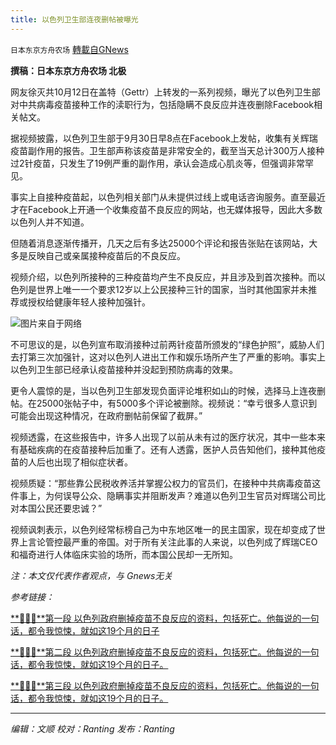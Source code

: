 ```yaml
---
title: 以色列卫生部连夜删帖被曝光
---
```

`日本东京方舟农场` [轉載自GNews](https://gnews.org/zh-hans/1598338/)

**撰稿：日本东京方舟农场 北极**

网友徐灭共10月12日在盖特（Gettr）上转发的一系列视频，曝光了以色列卫生部对中共病毒疫苗接种工作的渎职行为，包括隐瞒不良反应并连夜删除Facebook相关帖文。

据视频披露，以色列卫生部于9月30日早8点在Facebook上发帖，收集有关辉瑞疫苗副作用的报告。卫生部声称该疫苗是非常安全的，截至当天总计300万人接种过2针疫苗，只发生了19例严重的副作用，承认会造成心肌炎等，但强调非常罕见。

事实上自接种疫苗起，以色列相关部门从未提供过线上或电话咨询服务。直至最近才在Facebook上开通一个收集疫苗不良反应的网站，也无媒体报导，因此大多数以色列人并不知道。

但随着消息逐渐传播开，几天之后有多达25000个评论和报告张贴在该网站，大多是反映自己或亲属接种疫苗后的不良反应。

视频介绍，以色列所接种的三种疫苗均产生不良反应，并且涉及到首次接种。而以色列是世界上唯一一个要求12岁以上公民接种三针的国家，当时其他国家并未推荐或授权给健康年轻人接种加强针。

![](https://assets.gnews.org/wp-content/uploads/2021/10/微信图片_20211016213725.png)图片来自于网络

不可思议的是，以色列宣布取消接种过前两针疫苗所颁发的“绿色护照”，威胁人们去打第三次加强针，这对以色列人进出工作和娱乐场所产生了严重的影响。事实上以色列卫生部已经承认疫苗接种并没起到预防病毒的效果。

更令人震惊的是，当以色列卫生部发现负面评论堆积如山的时候，选择马上连夜删帖。在25000张帖子中，有5000多个评论被删除。视频说：“幸亏很多人意识到可能会出现这种情况，在政府删帖前保留了截屏。”

视频透露，在这些报告中，许多人出现了以前从未有过的医疗状况，其中一些本来有基础疾病的在疫苗接种后加重了。还有人透露，医护人员告知他们，接种其他疫苗的人后也出现了相似症状者。

视频质疑：“那些靠公民税收养活并掌握公权力的官员们，在接种中共病毒疫苗这件事上，为何误导公众、隐瞒事实并阻断发声？难道以色列卫生官员对辉瑞公司比对本国公民还要忠诚？”

视频讽刺表示，以色列经常标榜自己为中东地区唯一的民主国家，现在却变成了世界上言论管控最严重的帝国。对于所有关注此事的人来说，以色列成了辉瑞CEO和福奇进行人体临床实验的场所，而本国公民却一无所知。

*注：本文仅代表作者观点，与 Gnews无关*

*参考链接：*

[**💉💉💉**第一段 以色列政府删掉疫苗不良反应的资料，包括死亡。他每说的一句话，都令我惊悚，就如这19个月的日子](https://gettr.com/post/pdwljia0b9)

[**💉💉💉**第二段 以色列政府删掉疫苗不良反应的资料，包括死亡。他每说的一句话，都令我惊悚，就如这19个月的日子。](https://gettr.com/post/pdw4kxe761)

[**💉💉💉**第三段 以色列政府删掉疫苗不良反应的资料，包括死亡。他每说的一句话，都令我惊悚，就如这19个月的日子。](https://gettr.com/post/pdwo3300f4)

* * *

*编辑：文顺 校对：Ranting 发布：Ranting*
